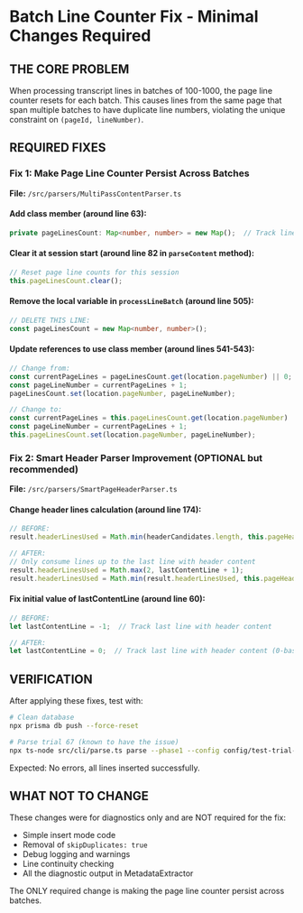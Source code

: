 # Batch Line Counter Fix - Minimal Changes Required

## THE CORE PROBLEM
When processing transcript lines in batches of 100-1000, the page line counter resets for each batch. This causes lines from the same page that span multiple batches to have duplicate line numbers, violating the unique constraint on `(pageId, lineNumber)`.

## REQUIRED FIXES

### Fix 1: Make Page Line Counter Persist Across Batches
**File:** `/src/parsers/MultiPassContentParser.ts`

#### Add class member (around line 63):
```typescript
private pageLinesCount: Map<number, number> = new Map();  // Track lines per page ACROSS batches
```

#### Clear it at session start (around line 82 in `parseContent` method):
```typescript
// Reset page line counts for this session
this.pageLinesCount.clear();
```

#### Remove the local variable in `processLineBatch` (around line 505):
```typescript
// DELETE THIS LINE:
const pageLinesCount = new Map<number, number>();
```

#### Update references to use class member (around lines 541-543):
```typescript
// Change from:
const currentPageLines = pageLinesCount.get(location.pageNumber) || 0;
const pageLineNumber = currentPageLines + 1;
pageLinesCount.set(location.pageNumber, pageLineNumber);

// Change to:
const currentPageLines = this.pageLinesCount.get(location.pageNumber) || 0;
const pageLineNumber = currentPageLines + 1;
this.pageLinesCount.set(location.pageNumber, pageLineNumber);
```

### Fix 2: Smart Header Parser Improvement (OPTIONAL but recommended)
**File:** `/src/parsers/SmartPageHeaderParser.ts`

#### Change header lines calculation (around line 174):
```typescript
// BEFORE:
result.headerLinesUsed = Math.min(headerCandidates.length, this.pageHeaderLines);

// AFTER:
// Only consume lines up to the last line with header content
result.headerLinesUsed = Math.max(2, lastContentLine + 1);
result.headerLinesUsed = Math.min(result.headerLinesUsed, this.pageHeaderLines);
```

#### Fix initial value of lastContentLine (around line 60):
```typescript
// BEFORE:
let lastContentLine = -1;  // Track last line with header content

// AFTER:
let lastContentLine = 0;  // Track last line with header content (0-based index)
```

## VERIFICATION

After applying these fixes, test with:
```bash
# Clean database
npx prisma db push --force-reset

# Parse trial 67 (known to have the issue)
npx ts-node src/cli/parse.ts parse --phase1 --config config/test-trial-67.json
```

Expected: No errors, all lines inserted successfully.

## WHAT NOT TO CHANGE

These changes were for diagnostics only and are NOT required for the fix:
- Simple insert mode code
- Removal of `skipDuplicates: true`
- Debug logging and warnings
- Line continuity checking
- All the diagnostic output in MetadataExtractor

The ONLY required change is making the page line counter persist across batches.